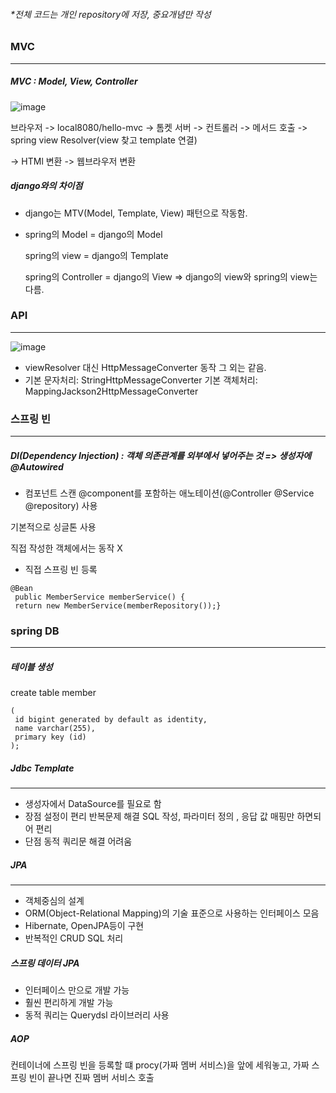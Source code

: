 ###### *전체 코드는 개인 repository에 저장, 중요개념만 작성
### MVC
---
##### MVC : Model, View, Controller
![image](https://github.com/9oormthonUNIV-JNU/Spring-Study/assets/123622993/5492f01d-e491-4de6-b56c-673e45c5e7ae)

브라우저 -> local8080/hello-mvc -> 톰켓 서버 -> 컨트롤러 -> 메서드 호출 -> spring view Resolver(view 찾고 template 연결)

-> HTMl 변환 -> 웹브라우저 변환

##### django와의 차이점
* django는 MTV(Model, Template, View) 패턴으로 작동함.
* spring의 Model = django의 Model

  spring의 view = django의 Template

  spring의 Controller = django의 View  => django의 view와 spring의 view는 다름.




### API
---
![image](https://github.com/9oormthonUNIV-JNU/Spring-Study/assets/123622993/c8f5ee95-9e0a-42ad-8567-e3571476fbba)
  
* viewResolver 대신 HttpMessageConverter 동작 그 외는 같음.
* 기본 문자처리: StringHttpMessageConverter
  기본 객체처리: MappingJackson2HttpMessageConverter



### 스프링 빈
---
##### DI(Dependency Injection) : 객체 의존관계를 외부에서 넣어주는 것 => 생성자에 @Autowired
* 컴포넌트 스캔
@component를 포함하는 애노테이션(@Controller @Service @repository) 사용

기본적으로 싱글톤 사용

직접 작성한 객체에서는 동작 X
* 직접 스프링 빈 등록
```
@Bean
 public MemberService memberService() {
 return new MemberService(memberRepository());}
```



### spring DB
---
##### 테이블 생성
create table member
```
(
 id bigint generated by default as identity,
 name varchar(255),
 primary key (id)
);
```

##### Jdbc Template
---
* 생성자에서 DataSource를 필요로 함
* 장점
설정이 편리
반복문제 해결
SQL 작성, 파라미터 정의 , 응답 값 매핑만 하면되어 편리
* 단점
동적 쿼리문 해결 어려움

##### JPA
---
* 객체중심의 설계
* ORM(Object-Relational Mapping)의 기술 표준으로 사용하는 인터페이스 모음
* Hibernate, OpenJPA등이 구현
* 반복적인 CRUD SQL 처리

##### 스프링 데이터 JPA
* 인터페이스 만으로 개발 가능
* 훨씬 편리하게 개발 가능
* 동적 쿼리는 Querydsl 라이브러리 사용


##### AOP
컨테이너에 스프링 빈을 등록할 떄 procy(가짜 멤버 서비스)을 앞에 세워놓고, 가짜 스프링 빈이 끝나면 진짜 멤버 서비스 호출
